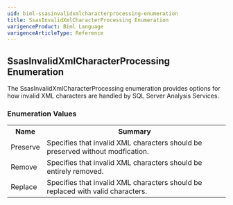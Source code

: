 ```yaml
---
uid: biml-ssasinvalidxmlcharacterprocessing-enumeration
title: SsasInvalidXmlCharacterProcessing Enumeration
varigenceProduct: Biml Language
varigenceArticleType: Reference
---
```


## SsasInvalidXmlCharacterProcessing Enumeration<div class="LanguageSummary"><div class ="SummaryItem">The SsasInvalidXmlCharacterProcessing enumeration provides options for how invalid XML characters are handled by SQL Server Analysis Services.</div></div><div class="EnumValueGroup">### Enumeration Values<table id="EnumValue" class="MemberList"><tbody><tr><th class="MemberNameColumnHeader">Name</th><th class="MemberSummaryColumnHeader">Summary</th></tr><tr class="cd0"><td class="MemberName">Preserve</td><td class="MemberSummary"><div class ="SummaryItem">Specifies that invalid XML characters should be preserved without modfication.</div> </td></tr><tr class="cd1"><td class="MemberName">Remove</td><td class="MemberSummary"><div class ="SummaryItem">Specifies that invalid XML characters should be entirely removed.</div> </td></tr><tr class="cd0"><td class="MemberName">Replace</td><td class="MemberSummary"><div class ="SummaryItem">Specifies that invalid XML characters should be replaced with valid characters.</div> </td></tr></tbody></table></div>